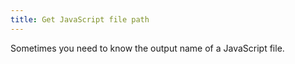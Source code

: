 ```yaml
---
title: Get JavaScript file path
---
```


Sometimes you need to know the output name of a JavaScript file.
